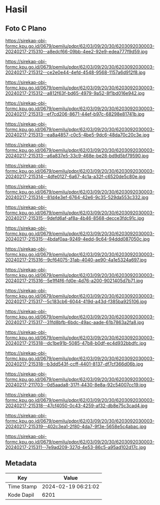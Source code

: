 # Hasil

## Foto C Plano

https://sirekap-obj-formc.kpu.go.id/0679/pemilu/pdpr/62/03/09/20/30/6203092030003-20240217-215310--a8edcf66-09bb-4ee2-92e9-edea777f9d59.jpg

https://sirekap-obj-formc.kpu.go.id/0679/pemilu/pdpr/62/03/09/20/30/6203092030003-20240217-215312--ce2e0e44-4efd-4548-9568-1157a6d912f8.jpg

https://sirekap-obj-formc.kpu.go.id/0679/pemilu/pdpr/62/03/09/20/30/6203092030003-20240217-215312--a812f63f-bd65-4979-9a52-8f1bd016e942.jpg

https://sirekap-obj-formc.kpu.go.id/0679/pemilu/pdpr/62/03/09/20/30/6203092030003-20240217-215313--ef7cd206-8671-44ef-b97c-68298e81741b.jpg

https://sirekap-obj-formc.kpu.go.id/0679/pemilu/pdpr/62/03/09/20/30/6203092030003-20240217-215313--ea8a4857-c0c5-4be5-9dc6-48da70c20c3e.jpg

https://sirekap-obj-formc.kpu.go.id/0679/pemilu/pdpr/62/03/09/20/30/6203092030003-20240217-215313--a6a837e5-33c9-468e-be28-bd9d5bf79590.jpg

https://sirekap-obj-formc.kpu.go.id/0679/pemilu/pdpr/62/03/09/20/30/6203092030003-20240217-215314--4dfe0127-6a67-4c1a-a32f-c6520de5c80e.jpg

https://sirekap-obj-formc.kpu.go.id/0679/pemilu/pdpr/62/03/09/20/30/6203092030003-20240217-215314--81d4e3ef-6764-42e6-9c35-529da553c332.jpg

https://sirekap-obj-formc.kpu.go.id/0679/pemilu/pdpr/62/03/09/20/30/6203092030003-20240217-215315--9defd6af-af8a-4b46-8568-decce3fdc91c.jpg

https://sirekap-obj-formc.kpu.go.id/0679/pemilu/pdpr/62/03/09/20/30/6203092030003-20240217-215315--4bdaf0aa-9249-4edd-9c64-94ddd087050c.jpg

https://sirekap-obj-formc.kpu.go.id/0679/pemilu/pdpr/62/03/09/20/30/6203092030003-20240217-215316--9cf64075-31ab-4040-ae90-4a1e5324a697.jpg

https://sirekap-obj-formc.kpu.go.id/0679/pemilu/pdpr/62/03/09/20/30/6203092030003-20240217-215316--5e1ff4f6-fd0e-4d76-a200-9021405d7b71.jpg

https://sirekap-obj-formc.kpu.go.id/0679/pemilu/pdpr/62/03/09/20/30/6203092030003-20240217-215317--5c183cb6-6044-419d-a43d-f385ba925106.jpg

https://sirekap-obj-formc.kpu.go.id/0679/pemilu/pdpr/62/03/09/20/30/6203092030003-20240217-215317--31fd8bfb-6bdc-49ac-aade-61b7863a2fa8.jpg

https://sirekap-obj-formc.kpu.go.id/0679/pemilu/pdpr/62/03/09/20/30/6203092030003-20240217-215318--dc1be91b-5085-47b8-b0df-ec4d932bbdfc.jpg

https://sirekap-obj-formc.kpu.go.id/0679/pemilu/pdpr/62/03/09/20/30/6203092030003-20240217-215318--b3dd543f-ccff-4401-8137-df7cf366d06b.jpg

https://sirekap-obj-formc.kpu.go.id/0679/pemilu/pdpr/62/03/09/20/30/6203092030003-20240217-211703--0d5aada8-317f-4430-8e8a-92c54007cc19.jpg

https://sirekap-obj-formc.kpu.go.id/0679/pemilu/pdpr/62/03/09/20/30/6203092030003-20240217-215318--47cf4050-0c43-4259-af32-db8e75c3cad4.jpg

https://sirekap-obj-formc.kpu.go.id/0679/pemilu/pdpr/62/03/09/20/30/6203092030003-20240217-215319--402c3ea1-2f80-4da7-9f3e-5658e5c4abac.jpg

https://sirekap-obj-formc.kpu.go.id/0679/pemilu/pdpr/62/03/09/20/30/6203092030003-20240217-215311--7e9ad209-327d-4e53-86c5-a95ad102d17c.jpg


## Metadata

| Key        | Value               |
| ---------- | ------------------- |
| Time Stamp | 2024-02-19 06:21:02 |
| Kode Dapil | 6201                |



